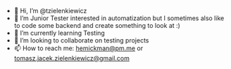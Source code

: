 - 👋 Hi, I’m @tzielenkiewicz
- 👀 I’m Junior Tester interested in automatization but I sometimes also like to code some backend and create something to look at :)
- 🌱 I’m currently learning Testing
- 💞️ I’m looking to collaborate on testing projects
- 📫 How to reach me: hemickman@pm.me or tomasz.jacek.zielenkiewicz@gmail.com

<!---
tzielenkiewicz/tzielenkiewicz is a ✨ special ✨ repository because its `README.md` (this file) appears on your GitHub profile.
You can click the Preview link to take a look at your changes.
--->
